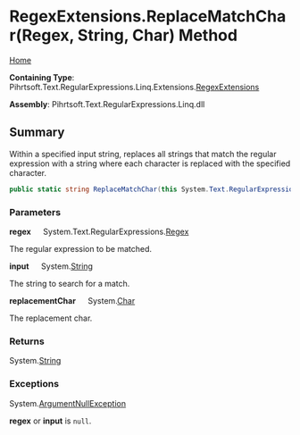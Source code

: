 # RegexExtensions\.ReplaceMatchChar\(Regex, String, Char\) Method

[Home](../../../../../../../README.md)

**Containing Type**: Pihrtsoft\.Text\.RegularExpressions\.Linq\.Extensions\.[RegexExtensions](../README.md)

**Assembly**: Pihrtsoft\.Text\.RegularExpressions\.Linq\.dll

## Summary

Within a specified input string, replaces all strings that match the regular expression with a string where each character is replaced with the specified character\.

```csharp
public static string ReplaceMatchChar(this System.Text.RegularExpressions.Regex regex, string input, char replacementChar)
```

### Parameters

**regex** &emsp; System\.Text\.RegularExpressions\.[Regex](https://docs.microsoft.com/en-us/dotnet/api/system.text.regularexpressions.regex)

The regular expression to be matched\.

**input** &emsp; System\.[String](https://docs.microsoft.com/en-us/dotnet/api/system.string)

The string to search for a match\.

**replacementChar** &emsp; System\.[Char](https://docs.microsoft.com/en-us/dotnet/api/system.char)

The replacement char\.

### Returns

System\.[String](https://docs.microsoft.com/en-us/dotnet/api/system.string)

### Exceptions

System\.[ArgumentNullException](https://docs.microsoft.com/en-us/dotnet/api/system.argumentnullexception)

**regex** or **input** is `null`\.

